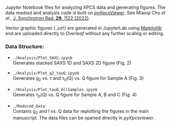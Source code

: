 
Jupyter Notebook files for analyzing XPCS data and generating figures. The data readout and analysis code is built on [*pyXpcsViewer*](https://github.com/AdvancedPhotonSource/pyXpcsViewer). See Miaoqi Chu *et al.*, [J. Synchrotron Rad. **29**, 1122 (2022)](https://scripts.iucr.org/cgi-bin/paper?S1600577522004830). 

Vector graphic figures (`.pdf`) are generated in JupyterLab using [Matplotlib](https://matplotlib.org/) and are uploaded directly to *Overleaf* without any further scaling or editing.

### Data Structure:

* `./Analysis/Plot_SAXS.ipynb`  
Generates stacked SAXS 1D and SAXS 2D figure (Fig. 2)  


* `./Analysis/Plot_g2_tauQ.ipynb`  
Generates g<sub>2</sub> vs. τ and τ<sub>0</sub>(Q) vs. Q figure for Sample A (Fig. 3)  


* `./Analysis/Plot_tauQ_AllSamples.ipynb`  
Generates τ<sub>0</sub>(Q) vs. Q figure for Sample A, B and C (Fig. 4)  


* `./Reduced_Data`  
Contains g<sub>2</sub> and I vs. Q data for replotting the figures in the main manuscript. The data files can be opened directly in *pyXpcsviewer*.
